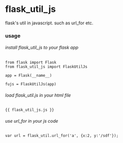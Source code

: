 flask_util_js
=============

flask's util in javascript. such as url_for etc.

### usage

###### install flask_util_js to your flask app

    from flask import Flask
    from flask_util_js import FlaskUtilJs

    app = Flask(__name__)

    fujs = FlaskUtilJs(app)

###### load flask_util.js in your html file

    {{ flask_util_js.js }}

###### use url_for in your js code

    var url = flask_util.url_for('a', {x:2, y:'/sdf'});
